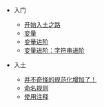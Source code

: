 - 入门

  - [开始入土之路](start.md)
  - [变量](variable.md)
   - [变量进阶](variable2.md)
   - [变量进阶：字符串进阶](variable3.md)

- 入土

  - [并不奇怪的规范化增加了！](Annotation-rules-start.md)
   - [命名规则](Annotation-rules-1.md)
   - [使用注释](Annotation-rules-2.md)
